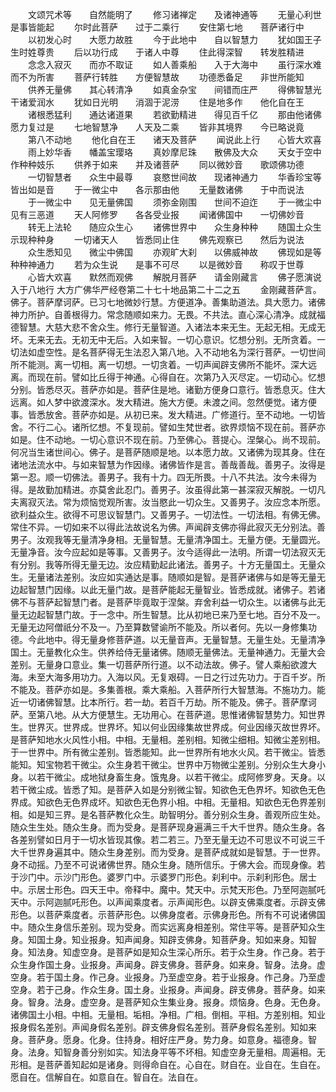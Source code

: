 <!-- { "loadSidebar": true } -->
　　文颂咒术等　　自然能明了
　　修习诸禅定　　及诸神通等
　　无量心利世　　是事皆能起
　　尔时此菩萨　　过于二乘行
　　安住第七地　　菩萨诸行中
　　以初发心时　　大愿力故胜
　　今于此地中　　自以智慧力
　　犹如国王子　　生时姓尊贵
　　后以功行成　　于诸人中尊
　　住此得深智　　转发胜精进
　　念念入寂灭　　而亦不取证
　　如人善乘船　　入于大海中
　　虽行深水难　　而不为所害
　　菩萨行转胜　　方便智慧故
　　功德悉备足　　非世所能知
　　供养无量佛　　其心转清净
　　如真金杂宝　　间错而庄严
　　得佛智慧光　　干诸爱润水
　　犹如日光明　　消涸于泥涝
　　住是地多作　　他化自在王
　　诸根悉猛利　　通达诸道果
　　若欲勤精进　　得见百千亿
　　那由他诸佛　　愿力复过是
　　七地智慧净　　人天及二乘
　　皆非其境界　　今已略说竟
　　第八不动地
　　他化自在王　　诸天及菩萨
　　闻说此上行　　心皆大欢喜
　　雨上妙华香　　幡盖宝璎珞
　　真妙摩尼珠　　散佛及大众
　　天女于空中　　作种种妓乐
　　供养于如来　　并及诸菩萨
　　同以微妙音　　歌颂佛功德
　　一切智慧者　　众生中最尊
　　哀愍世间故　　现诸神通力
　　华香珍宝等　　皆出如是音
　　于一微尘中　　各示那由他
　　无量数诸佛　　于中而说法
　　于一微尘中　　见无量佛国
　　须弥金刚围　　世间不迫迮
　　于一微尘中　　见有三恶道
　　天人阿修罗　　各各受业报
　　闻诸佛国中　　一切佛妙音
　　转无上法轮　　随应众生心
　　诸佛世界中　　众生身种种
　　随国土众生　　示现种种身
　　一切诸天人　　皆悉同止住
　　佛先观察已　　然后为说法
　　众生悉知见　　微尘中佛国
　　亦观旷大刹　　以佛威神故
　　佛现如是等　　种种神通力
　　若为众生说　　是事不可尽
　　以是微妙音　　称叹于世尊
　　心皆大欢喜　　默然而观佛
　　解脱月菩萨　　请金刚藏言
　　佛子愿演说　　入于八地行
大方广佛华严经卷第二十七十地品第二十二之五
　　金刚藏菩萨言。佛子。菩萨摩诃萨。已习七地微妙行慧。方便道净。善集助道法。具大愿力。诸佛神力所护。自善根得力。常念随顺如来力。无畏。不共法。直心深心清净。成就福德智慧。大慈大悲不舍众生。修行无量智道。入诸法本来无生。无起无相。无成无坏。无来无去。无初无中无后。入如来智。一切心意识。忆想分别。无所贪着。一切法如虚空性。是名菩萨得无生法忍入第八地。入不动地名为深行菩萨。一切世间所不能测。离一切相。离一切想。一切贪着。一切声闻辟支佛所不能坏。深大远离。而现在前。譬如比丘得于神通。心得自在。次第乃入灭尽定。一切动心。忆想分别。皆悉尽灭。菩萨亦如是。菩萨住是地。诸勤方便身口意行。皆悉息灭。住大远离。如人梦中欲渡深水。发大精进。施大方便。未渡之间。忽然便觉。诸方便事。皆悉放舍。菩萨亦如是。从初已来。发大精进。广修道行。至不动地。一切皆舍。不行二心。诸所忆想。不复现前。譬如生梵世者。欲界烦恼不现在前。菩萨亦如是。住不动地。一切心意识不现在前。乃至佛心。菩提心。涅槃心。尚不现前。何况当生诸世间心。佛子。是菩萨随顺是地。以本愿力故。又诸佛为现其身。住在诸地法流水中。与如来智慧为作因缘。诸佛皆作是言。善哉善哉。善男子。汝得是第一忍。顺一切佛法。善男子。我有十力。四无所畏。十八不共法。汝今未得为得。是故勤加精进。亦莫舍此忍门。善男子。汝虽得此第一甚深寂灭解脱。一切凡夫离寂灭法。常为烦恼觉观所害。汝当愍此一切众生。又善男子。汝应念本所愿。欲利益众生。欲得不可思议智慧门。又善男子。一切法性。一切法相。有佛无佛。常住不异。一切如来不以得此法故说名为佛。声闻辟支佛亦得此寂灭无分别法。善男子。汝观我等无量清净身相。无量智慧。无量清净国土。无量方便。无量圆光。无量净音。汝今应起如是等事。又善男子。汝今适得此一法明。所谓一切法寂灭无有分别。我等所得无量无边。汝应精勤起此诸法。善男子。十方无量国土。无量众生。无量诸法差别。汝应如实通达是事。随顺如是智。是菩萨诸佛与如是等无量无边起智慧门因缘。以此无量门故。是菩萨能起无量智业。皆悉成就。诸佛子。若诸佛不与菩萨起智慧门者。是菩萨毕竟取于涅槃。弃舍利益一切众生。以诸佛与此无量无边起智慧门故。于一念中。所生智慧。比从初地已来乃至七地。百分不及一。无量无边阿僧祇分不及一。乃至算数譬谕所不能及。所以者何。先以一身修集功德。今此地中。得无量身修菩萨道。以无量音声。无量智慧。无量生处。无量清净国土。无量教化众生。供养给侍无量诸佛。随顺无量佛法。无量神通力。无量大会差别。无量身口意业。集一切菩萨所行道。以不动法故。佛子。譬人乘船欲渡大海。未至大海多用功力。入海以风。无复艰碍。一日之行过先功力。于百千岁。所不能及。菩萨亦如是。多集善根。乘大乘船。入菩萨所行大智慧海。不施功力。能近一切诸佛智慧。比本所行。若一劫。若百千万劫。所不能及。佛子。菩萨摩诃萨。至第八地。从大方便慧生。无功用心。在菩萨道。思惟诸佛智慧势力。知世界生。世界灭。世界成。世界坏。知以何业因缘集故世界成。何业因缘灭故世界坏。是菩萨知地水火风性小相。中相。无量相。差别相。知微尘细相。知微尘差别相。于一世界中。所有微尘差别。皆悉能知。此一世界所有地水火风。若干微尘。皆悉能知。知宝物若干微尘。众生身若干微尘。世界中万物微尘差别。分别众生大身小身。以若干微尘。成地狱身畜生身。饿鬼身。以若干微尘。成阿修罗身。天身。以若干微尘成。皆悉了知。是菩萨入如是分别微尘智。知欲色无色界坏。知欲色无色界成。知欲色无色界成坏。知欲色无色界小相。中相。无量相。知欲色无色界差别相。如是知三界。是名菩萨教化众生。助智明分。善分别众生身。善观所应生处。随众生生处。随众生身。而为受身。是菩萨现身遍满三千大千世界。随众生身。各各差别譬如日月于一切水皆现其像。若二若三。乃至无量无边不可思议不可说三千大千世界身遍其中。随众生身差别。而为受身。是菩萨成就如是智慧。于一世界。身不动摇。乃至不可说诸佛世界。随众生身。随所信乐。于佛大会。而现身像。若于沙门中。示沙门形色。婆罗门中。示婆罗门形色。刹利中。示刹利形色。居士中。示居士形色。四天王中。帝释中。魔中。梵天中。示梵天形色。乃至阿迦腻吒天中。示阿迦腻吒形色。以声闻乘度者。示声闻形色。以辟支佛乘度者。示辟支佛形色。以菩萨乘度者。示菩萨形色。以佛身度者。示佛身形色。所有不可说诸佛国中。随众生身信乐差别。现为受身。而实远离身相差别。常住平等。是菩萨知众生身。知国土身。知业报身。知声闻身。知辟支佛身。知菩萨身。知如来身。知智身。知法身。知虚空身。是菩萨如是知众生深心所乐。若于众生身。作己身。若于众生身作国土身。业报身。声闻身。辟支佛身。菩萨身。如来身。智身。法身。虚空身。若于国土身。作己身。业报身。乃至虚空身。若于业报身。作己身。乃至虚空身。若于己身。作众生身。国土身。业报身。声闻身。辟支佛身。菩萨身。如来身。智身。法身。虚空身。是菩萨知众生集业身。报身。烦恼身。色身。无色身。诸佛国土小相。中相。无量相。垢相。净相。广相。倒相。平相。方差别相。知业报身假名差别。声闻身假名差别。辟支佛身假名差别。菩萨身假名差别。知如来身。菩萨身。愿身。化身。住持身。相好庄严身。势力身。如意身。福德身。智身。法身。知智身善分别如实。知法身平等不坏相。知虚空身无量相。周遍相。无形相。是菩萨善知起如是诸身。则得命自在。心自在。财自在。业自在。生自在。愿自在。信解自在。如意自在。智自在。法自在。
